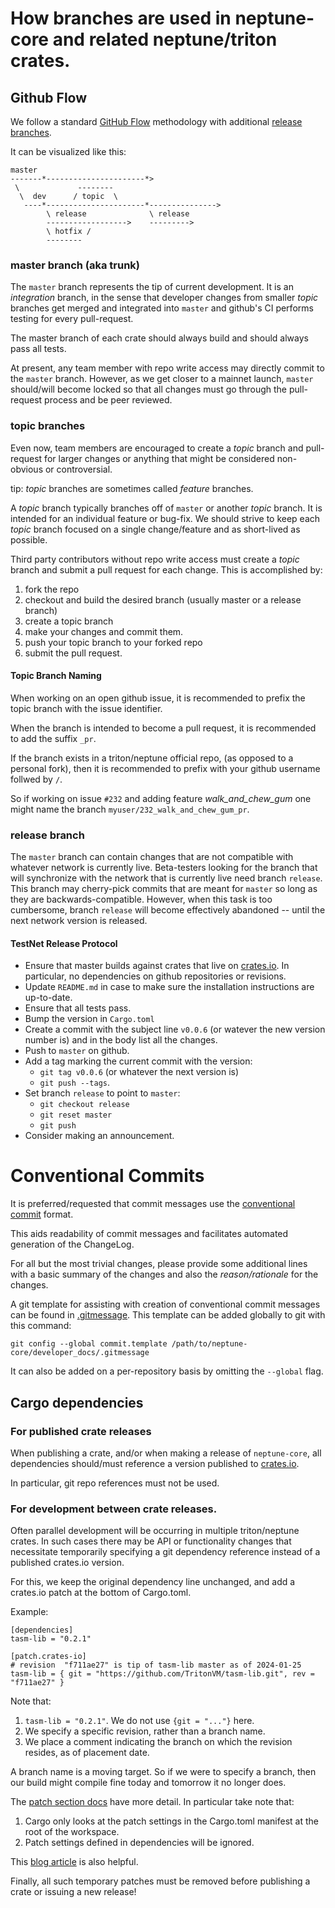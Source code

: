 # How branches are used in neptune-core and related neptune/triton crates.

## Github Flow

We follow a standard [GitHub Flow](https://docs.github.com/en/get-started/using-github/github-flow) methodology with additional [release branches](https://blog.bitsrc.io/git-branching-strategies-made-simple-af135de57000#c7ea).

It can be visualized like this:

```
master
-------*----------------------*>
 \             --------
  \  dev      / topic  \
   ----*----------------------*--------------->
        \ release              \ release
        ------------------>    --------->
        \ hotfix /
        --------
```

### master branch (aka trunk)

The `master` branch represents the tip of current development. It is an _integration_ branch, in the sense that developer changes from smaller _topic_ branches get merged and integrated into `master` and github's CI performs testing for every pull-request.

The master branch of each crate should always build and should always pass all tests.

At present, any team member with repo write access may directly commit to the `master` branch. However, as we get closer to a mainnet launch, `master` should/will become locked so that all changes must go through the pull-request process and be peer reviewed.

### topic branches

Even now, team members are encouraged to create a *topic* branch and pull-request for larger changes or anything that might be considered non-obvious or controversial.

tip: *topic* branches are sometimes called *feature* branches.

A *topic* branch typically branches off of `master` or another *topic* branch.  It is intended for an individual
feature or bug-fix.  We should strive to keep each *topic* branch focused on a single change/feature and as short-lived as possible.

Third party contributors without repo write access must create a *topic* branch and submit a pull request for each change.  This is accomplished by:
1. fork the repo
2. checkout and build the desired branch (usually master or a release branch)
3. create a topic branch
4. make your changes and commit them.
5. push your topic branch to your forked repo
6. submit the pull request.

#### Topic Branch Naming

When working on an open github issue, it is recommended to prefix the topic branch with the issue identifier.

When the branch is intended to become a pull request, it is recommended to add the suffix `_pr`.

If the branch exists in a triton/neptune official repo, (as opposed to a personal fork), then it is recommended to prefix with your github username follwed by `/`.

So if working on issue `#232` and adding feature *walk_and_chew_gum* one might name the branch `myuser/232_walk_and_chew_gum_pr`.

### release branch

The `master` branch can contain changes that are not compatible with whatever network is currently live. Beta-testers looking for the branch that will synchronize with the network that is currently live need branch `release`. This branch may cherry-pick commits that are meant for `master` so long as they are backwards-compatible. However, when this task is too cumbersome, branch `release` will become effectively abandoned -- until the next network version is released.

#### TestNet Release Protocol

 - Ensure that master builds against crates that live on [crates.io](https://crates.io). In particular, no dependencies on github repositories or revisions.
 - Update `README.md` in case to make sure the installation instructions are up-to-date.
 - Ensure that all tests pass.
 - Bump the version in `Cargo.toml`
 - Create a commit with the subject line `v0.0.6` (or watever the new version number is) and in the body list all the changes.
 - Push to `master` on github.
 - Add a tag marking the current commit with the version:
   - `git tag v0.0.6` (or whatever the next version is)
   - `git push --tags`.
 - Set branch `release` to point to `master`:
   - `git checkout release`
   - `git reset master`
   - `git push`
 - Consider making an announcement.

# Conventional Commits

It is preferred/requested that commit messages use the [conventional commit](https://www.conventionalcommits.org/en/v1.0.0/) format.

This aids readability of commit messages and facilitates automated generation of the ChangeLog.

For all but the most trivial changes, please provide some additional lines with a basic summary of the changes and also the _reason/rationale_ for the changes.

A git template for assisting with creation of conventional commit messages can be found in [.gitmessage](.gitmessage). This template can be added globally to git with this command:

```
git config --global commit.template /path/to/neptune-core/developer_docs/.gitmessage
```

It can also be added on a per-repository basis by omitting the `--global` flag.

## Cargo dependencies

### For published crate releases

When publishing a crate, and/or when making a release of `neptune-core`, all dependencies should/must reference a version published to [crates.io](https://crates.io).

In particular, git repo references must not be used.

### For development between crate releases.

Often parallel development will be occurring in
multiple triton/neptune crates.  In such cases
there may be API or functionality changes that necessitate temporarily specifying a git dependency reference instead of a published crates.io version.

For this, we keep the original dependency line unchanged, and add a crates.io patch at the bottom of Cargo.toml.

Example:

```
[dependencies]
tasm-lib = "0.2.1"

[patch.crates-io]
# revision  "f711ae27" is tip of tasm-lib master as of 2024-01-25
tasm-lib = { git = "https://github.com/TritonVM/tasm-lib.git", rev = "f711ae27" }
```

Note that:
1. `tasm-lib = "0.2.1"`.  We do not use `{git = "..."}` here.
2. We specify a specific revision, rather than a branch name.
2. We place a comment indicating the branch on which the
revision resides, as of placement date.

A branch name is a moving target.  So if we were to specify a branch, then our build might compile fine today
and tomorrow it no longer does.

The [patch section docs](https://doc.rust-lang.org/cargo/reference/overriding-dependencies.html#the-patch-section) have more detail.  In particular take note that:

1. Cargo only looks at the patch settings in the Cargo.toml manifest at the root of the workspace.
2. Patch settings defined in dependencies will be ignored.

This [blog article](https://gatowololo.github.io/blog/cargo-patch/) is also helpful.


Finally, all such temporary patches must be removed before publishing a crate or issuing a new release!
